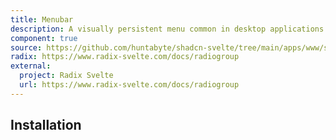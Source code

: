 ```yaml
---
title: Menubar
description: A visually persistent menu common in desktop applications that provides quick access to a consistent set of commands.
component: true
source: https://github.com/huntabyte/shadcn-svelte/tree/main/apps/www/src/lib/components/ui/menubar
radix: https://www.radix-svelte.com/docs/radiogroup
external:
  project: Radix Svelte
  url: https://www.radix-svelte.com/docs/radiogroup
---
```


<script>
    import { MenubarDemo, ComponentExample, ManualInstall } from '$lib/components/docs'
</script>

<ComponentExample src="src/lib/components/docs/examples/menubar/MenubarDemo.svelte">

<div slot="example">
<MenubarDemo />
</div>

</ComponentExample>

## Installation
